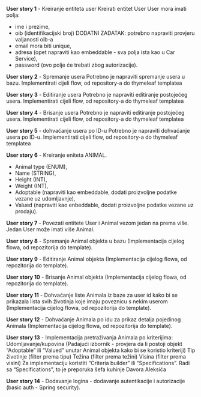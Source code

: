 **User story 1** - Kreiranje entiteta user Kreirati entitet User User mora imati polja:

  - ime i prezime,
  - oib (identifikacijski broj) DODATNI ZADATAK: potrebno napraviti provjeru valjanosti oib-a
  - email mora biti unique,
  - adresa (opet napraviti kao embeddable - sva polja ista kao u Car Service),
  - password (ovo polje će trebati zbog autorizacije).

**User story 2** - Spremanje usera Potrebno je napraviti spremanje usera u bazu. Implementirati cijeli flow, od repository-a do thymeleaf templatea

**User story 3** - Editiranje usera Potrebno je napraviti editiranje postojećeg usera. Implementirati cijeli flow, od repository-a do thymeleaf templatea

**User story 4** - Brisanje usera Potrebno je napraviti editiranje postojećeg usera. Implementirati cijeli flow, od repository-a do thymeleaf templatea

**User story 5** - dohvaćanje usera po ID-u Potrebno je napraviti dohvaćanje usera po ID-u. Implementirati cijeli flow, od repository-a do thymeleaf templatea

**User story 6** - Kreiranje eniteta ANIMAL.
  - Animal type (ENUM),
  - Name (STRING),
  - Height (INT),
  - Weight (INT),
  - Adoptable (napraviti kao embeddable, dodati proizvoljne podatke vezane uz udomljavnje),
  - Valued (napraviti kao enbeddable, dodati proizvoljne podatke vezane uz prodaju).
  
**User story 7** - Povezati entitete User i Animal vezom jedan na prema više. Jedan User može imati više Animal.

**User story 8** - Spremanje Animal objekta  u bazu (Implementacija cijelog flowa, od repozitorija do template).

**User story 9** - Editiranje Animal objekta (Implementacija cijelog flowa, od repozitorija do template).

**User story 10** - Brisanje Animal objekta  (Implementacija cijelog flowa, od repozitorija do template).

**User story 11** - Dohvaćanje liste Animala iz baze za user id kako bi se prikazala lista svih životinja koje imaju poveznicu s nekim userom  (Implementacija cijelog flowa, od repozitorija do template).

**User story 12** - Dohvaćanje Animala po idu za prikaz detalja pojedinog Animala (Implementacija cijelog flowa, od repozitorija do template).

**User story 13** - Implementacija pretraživanja Animala po kriterijima:
Udomljavanje/kupovina (Padajući izbornik - provjera da li postoji objekt “Adoptable” ili “Valued” unutar Animal objekta kako bi se koristio kriteriji)
  Tip životinje (filter prema tipu)
  Težina (filter prema težini)
  Visina (filter prema visini)
Za implementaciju koristiti “Criteria builder” ili “Specifications”. Radi sa “Specifications”, to je preporuka šefa kuhinje Davora Aleksića

**User story 14** - Dodavanje logina - dodavanje autentikacije i autorizacije (basic auth - Spring security).
